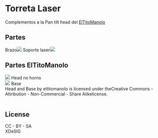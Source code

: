 # Torreta Laser
Complementos a la Pan tilt head del [ElTitoManolo](https://www.thingiverse.com/eltitomanolo/about)
<br>
## Partes
Brazo[<img src="https://github.com/EchidnaShield/Recursos/blob/master/Dise%C3%B1os3D/Torreta/ARM_modif.png"/>](https://github.com/EchidnaShield/Recursos/blob/master/Dise%C3%B1os3D/Torreta/ARM_modif.stl)
Soporte laser[<img src="https://github.com/EchidnaShield/Recursos/blob/master/Dise%C3%B1os3D/Torreta/Soporte_Laser.png"/>](https://github.com/EchidnaShield/Recursos/blob/master/Dise%C3%B1os3D/Torreta/Soporte_Laser.stl)
<br>
## Partes ElTitoManolo
[<img src="https://cdn.thingiverse.com/renders/51/e7/60/07/ae/29391a27f9b05fa47fbc0e25358246d3_thumb_medium.jpg"/>](https://cdn.thingiverse.com/assets/4d/60/2e/2a/52/head_no_horns.stl) Head no horns
<br>
[<img src="https://cdn.thingiverse.com/renders/12/fe/68/56/58/57f312213586f4db5ce062b65d8a6737_thumb_medium.jpg"/>](https://cdn.thingiverse.com/assets/6c/db/6c/a0/f1/base.stl) Base
<br>
 Head and Base by eltitomanolo is licensed under theCreative Commons - Attribution - Non-Commercial - Share Alikelicense.
<br>
<br>
## License
CC - BY - SA <br>
XDeSIG
